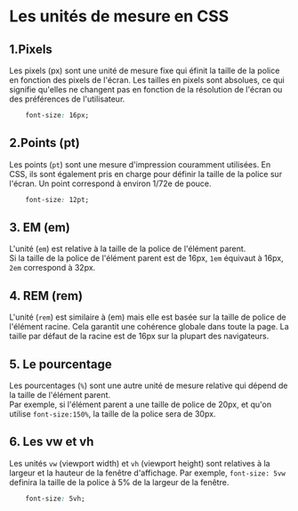 # Les unités de mesure en CSS

## 1.Pixels

Les pixels (px) sont une unité de mesure fixe qui éfinit la taille de la police en fonction des pixels de l'écran. Les tailles en pixels sont absolues, ce qui signifie qu'elles ne changent pas en fonction de la résolution de l'écran ou des préférences de l'utilisateur.

```css
    font-size: 16px;
```

## 2.Points (pt)

Les points (`pt`) sont une mesure d'impression couramment utilisées. En CSS, ils sont également pris en charge pour définir la taille de la police sur l'écran. Un point correspond à environ 1/72e de pouce.

```css
    font-size: 12pt;
```

## 3. EM (em)

L'unité (`em`) est relative à la taille de la police de l'élément parent.   
Si la taille de la police de l'élément parent est de 16px, `1em` équivaut à 16px, `2em` correspond à 32px.

## 4. REM (rem)

L'unité (`rem`) est similaire à (em) mais elle est basée sur la taille de police de l'élément racine. Cela garantit une cohérence globale dans toute la page. La taille par défaut de la racine est de 16px sur la plupart des navigateurs.

## 5. Le pourcentage

Les pourcentages (`%`) sont une autre unité de mesure relative qui dépend de la taille de l'élément parent.  
Par exemple, si l'élément parent a une taille de police de 20px, et qu'on utilise `font-size:150%`, la taille de la police sera de 30px.

## 6. Les vw et vh

Les unités `vw` (viewport width) et `vh` (viewport height) sont relatives à la largeur et la hauteur de la fenêtre d'affichage. Par exemple, `font-size: 5vw` definira la taille de la police à 5% de la largeur de la fenêtre. 

```css
    font-size: 5vh;
```
